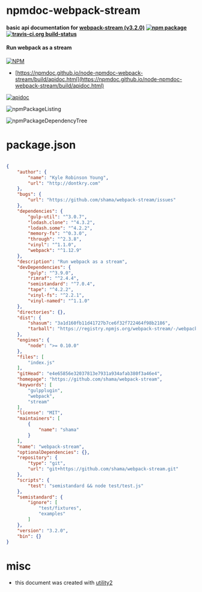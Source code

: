 # npmdoc-webpack-stream

#### basic api documentation for  [webpack-stream (v3.2.0)](https://github.com/shama/webpack-stream)  [![npm package](https://img.shields.io/npm/v/npmdoc-webpack-stream.svg?style=flat-square)](https://www.npmjs.org/package/npmdoc-webpack-stream) [![travis-ci.org build-status](https://api.travis-ci.org/npmdoc/node-npmdoc-webpack-stream.svg)](https://travis-ci.org/npmdoc/node-npmdoc-webpack-stream)

#### Run webpack as a stream

[![NPM](https://nodei.co/npm/webpack-stream.png?downloads=true&downloadRank=true&stars=true)](https://www.npmjs.com/package/webpack-stream)

- [https://npmdoc.github.io/node-npmdoc-webpack-stream/build/apidoc.html](https://npmdoc.github.io/node-npmdoc-webpack-stream/build/apidoc.html)

[![apidoc](https://npmdoc.github.io/node-npmdoc-webpack-stream/build/screenCapture.buildCi.browser.%252Ftmp%252Fbuild%252Fapidoc.html.png)](https://npmdoc.github.io/node-npmdoc-webpack-stream/build/apidoc.html)

![npmPackageListing](https://npmdoc.github.io/node-npmdoc-webpack-stream/build/screenCapture.npmPackageListing.svg)

![npmPackageDependencyTree](https://npmdoc.github.io/node-npmdoc-webpack-stream/build/screenCapture.npmPackageDependencyTree.svg)



# package.json

```json

{
    "author": {
        "name": "Kyle Robinson Young",
        "url": "http://dontkry.com"
    },
    "bugs": {
        "url": "https://github.com/shama/webpack-stream/issues"
    },
    "dependencies": {
        "gulp-util": "^3.0.7",
        "lodash.clone": "^4.3.2",
        "lodash.some": "^4.2.2",
        "memory-fs": "^0.3.0",
        "through": "^2.3.8",
        "vinyl": "^1.1.0",
        "webpack": "^1.12.9"
    },
    "description": "Run webpack as a stream",
    "devDependencies": {
        "gulp": "^3.9.0",
        "rimraf": "^2.4.4",
        "semistandard": "^7.0.4",
        "tape": "^4.2.2",
        "vinyl-fs": "^2.2.1",
        "vinyl-named": "^1.1.0"
    },
    "directories": {},
    "dist": {
        "shasum": "3a1d160fb11d41727b7ce6f32f722464f98b2186",
        "tarball": "https://registry.npmjs.org/webpack-stream/-/webpack-stream-3.2.0.tgz"
    },
    "engines": {
        "node": ">= 0.10.0"
    },
    "files": [
        "index.js"
    ],
    "gitHead": "e4e65856e32037813e7931a934afab380f3a46e4",
    "homepage": "https://github.com/shama/webpack-stream",
    "keywords": [
        "gulpplugin",
        "webpack",
        "stream"
    ],
    "license": "MIT",
    "maintainers": [
        {
            "name": "shama"
        }
    ],
    "name": "webpack-stream",
    "optionalDependencies": {},
    "repository": {
        "type": "git",
        "url": "git+https://github.com/shama/webpack-stream.git"
    },
    "scripts": {
        "test": "semistandard && node test/test.js"
    },
    "semistandard": {
        "ignore": [
            "test/fixtures",
            "examples"
        ]
    },
    "version": "3.2.0",
    "bin": {}
}
```



# misc
- this document was created with [utility2](https://github.com/kaizhu256/node-utility2)

